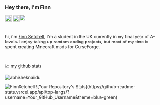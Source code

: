 ### Hey there, I'm Finn
<a href="https://discord.gg/S5nffJbuvA">
  <img align="left" alt="Finn's Discord" width="22px" src="https://raw.githubusercontent.com/peterthehan/peterthehan/master/assets/discord.svg" />
</a>
<a href="https://twitter.com/MoogsMods">
  <img align="left" alt="Abhishek Naidu | Twitter" width="22px" src="https://raw.githubusercontent.com/peterthehan/peterthehan/master/assets/twitter.svg" />
</a>

![](https://visitor-badge.glitch.me/badge?page_id=FinnSetchell.FinnSetchell)

<br />

hi, i'm [Finn Setchell](https://finndog-moogsmods.carrd.co/), I'm a student in the UK currently in my final year of A-levels. I enjoy taking up random coding projects, but most of my time is spent creating Minecraft mods for CurseForge.

<br />

📈 my github stats
<p align="left"> <img src="https://github-readme-stats.vercel.app/api?username=FinnSetchell&show_icons=true&theme=gotham" alt="abhisheknaiidu" />
<p align="left"> <img src="https://github-readme-stats.vercel.app/api/top-langs/?username=FinnSetchell&show_icons=true&theme=gotham" alt="FinnSetchell" />
![Your Repository's Stats](https://github-readme-stats.vercel.app/api/top-langs/?username=Your_GitHub_Username&theme=blue-green)
